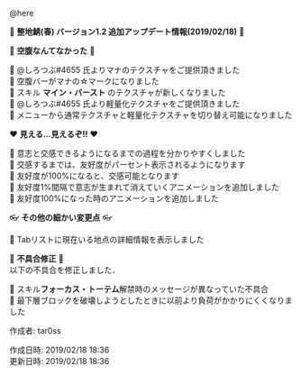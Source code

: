@here 

:cherry_blossom:  **__整地鯖(春) バージョン1.2 追加アップデート情報(2019/02/18)__** :cherry_blossom:  



:confetti_ball: **__空腹なんてなかった__** :confetti_ball:   

:diamond_shape_with_a_dot_inside: @しろつぶ#4655 氏よりマナのテクスチャをご提供頂きました  
:diamond_shape_with_a_dot_inside: 空腹バーがマナの☆マークになりました  
:diamond_shape_with_a_dot_inside: スキル **マイン・バースト** のテクスチャが新しくなりました  
:diamond_shape_with_a_dot_inside: @しろつぶ#4655 氏より軽量化テクスチャをご提供頂きました  
:diamond_shape_with_a_dot_inside: メニューから通常テクスチャと軽量化テクスチャを切り替え可能になりました  


:heart: **__見える…見えるぞ!!__** :heart: 

:diamond_shape_with_a_dot_inside: 意志と交感できるようになるまでの過程を分かりやすくしました  
:diamond_shape_with_a_dot_inside: 交感するまでは、友好度がパーセント表示されるようになります  
:diamond_shape_with_a_dot_inside: 友好度が100%になると、交感可能となります  
:diamond_shape_with_a_dot_inside: 友好度1%間隔で意志が生まれて消えていくアニメーションを追加しました  
:diamond_shape_with_a_dot_inside: 友好度100%になった時のアニメーションを追加しました  


:eyeglasses: **__その他の細かい変更点__** :eyeglasses:    

:diamond_shape_with_a_dot_inside: Tabリストに現在いる地点の詳細情報を表示しました  


:bow: **__不具合修正__** :bow:   
以下の不具合を修正しました．  

:diamond_shape_with_a_dot_inside: スキル**フォーカス・トーテム**解禁時のメッセージが異なっていた不具合  
:diamond_shape_with_a_dot_inside: 最下層ブロックを破壊しようとしたときに以前より負荷がかかりにくくなりました  



作成者: tar0ss  

作成日時: 2019/02/18 18:36  
更新日時: 2019/02/18 18:36  
